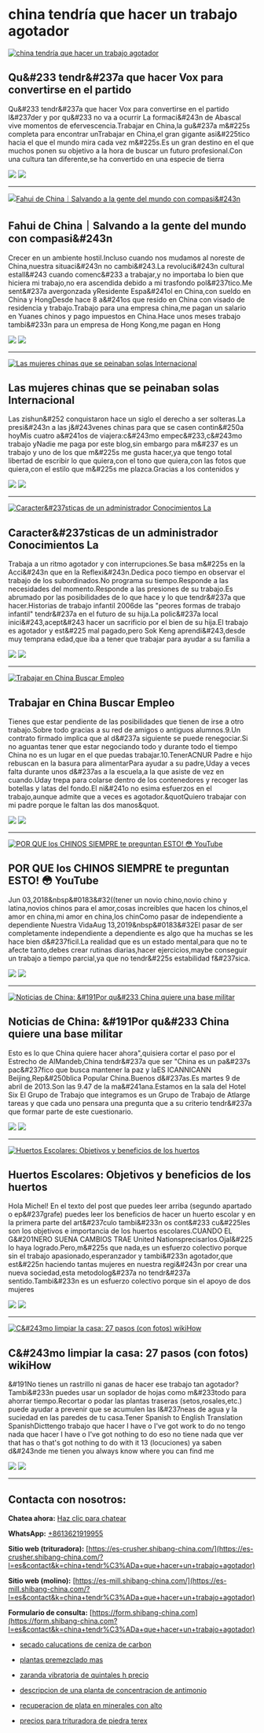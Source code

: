 # china tendría que hacer un trabajo agotador

<a href="https://swt.shibang-china.com/?l=es&img&k=china+tendr%C3%ADa+que+hacer+un+trabajo+agotador" target="_blank">![china tendría que hacer un trabajo agotador](http://static.shibang-china.com/all-800x300/797.jpg)</a>

## Qu&#233 tendr&#237a que hacer Vox para convertirse en el partido
Qu&#233 tendr&#237a que hacer Vox para convertirse en el partido l&#237der y por qu&#233 no va a ocurrir La formaci&#243n de Abascal vive momentos de efervescencia.Trabajar en China,la gu&#237a m&#225s completa para encontrar unTrabajar en China,el gran gigante asi&#225tico hacia el que el mundo mira cada vez m&#225s.Es un gran destino en el que muchos ponen su objetivo a la hora de buscar un futuro profesional.Con una cultura tan diferente,se ha convertido en una especie de tierra


<a href="https://whatsapp.shibangsoft.com/WhatsApp.php" target="_blank" title="WhatsApp">![](http://static.shibang-china.com/icon/whatsapp.png)</a> <a href="https://swt.shibang-china.com/?l=es&icon&k=china+tendr%C3%ADa+que+hacer+un+trabajo+agotador" target="_blank">![](http://static.shibang-china.com/icon/chat-es.png)</a>

---

<a href="https://swt.shibang-china.com/?l=es&img&k=china+tendr%C3%ADa+que+hacer+un+trabajo+agotador" target="_blank">![Fahui de China｜Salvando a la gente del mundo con compasi&#243n](http://static.shibang-china.com/all-800x300/176.jpg)</a>

## Fahui de China｜Salvando a la gente del mundo con compasi&#243n
Crecer en un ambiente hostil.Incluso cuando nos mudamos al noreste de China,nuestra situaci&#243n no cambi&#243.La revoluci&#243n cultural estall&#243 cuando comenc&#233 a trabajar,y no importaba lo bien que hiciera mi trabajo,no era ascendida debido a mi trasfondo pol&#237tico.Me sent&#237a avergonzada yResidente Espa&#241ol en China,con sueldo en China y HongDesde hace 8 a&#241os que resido en China con visado de residencia y trabajo.Trabajo para una empresa china,me pagan un salario en Yuanes chinos y pago impuestos en China.Hace unos meses trabajo tambi&#233n para un empresa de Hong Kong,me pagan en Hong


<a href="https://whatsapp.shibangsoft.com/WhatsApp.php" target="_blank" title="WhatsApp">![](http://static.shibang-china.com/icon/whatsapp.png)</a> <a href="https://swt.shibang-china.com/?l=es&icon&k=china+tendr%C3%ADa+que+hacer+un+trabajo+agotador" target="_blank">![](http://static.shibang-china.com/icon/chat-es.png)</a>

---

<a href="https://swt.shibang-china.com/?l=es&img&k=china+tendr%C3%ADa+que+hacer+un+trabajo+agotador" target="_blank">![Las mujeres chinas que se peinaban solas Internacional](http://static.shibang-china.com/all-800x300/951.jpg)</a>

## Las mujeres chinas que se peinaban solas Internacional
Las zishun&#252 conquistaron hace un siglo el derecho a ser solteras.La presi&#243n a las j&#243venes chinas para que se casen contin&#250a hoyMis cuatro a&#241os de viajera:c&#243mo empec&#233,c&#243mo trabajo yNadie me paga por este blog,sin embargo para m&#237 es un trabajo y uno de los que m&#225s me gusta hacer,ya que tengo total libertad de escribir lo que quiera,con el tono que quiera,con las fotos que quiera,con el estilo que m&#225s me plazca.Gracias a los contenidos y


<a href="https://whatsapp.shibangsoft.com/WhatsApp.php" target="_blank" title="WhatsApp">![](http://static.shibang-china.com/icon/whatsapp.png)</a> <a href="https://swt.shibang-china.com/?l=es&icon&k=china+tendr%C3%ADa+que+hacer+un+trabajo+agotador" target="_blank">![](http://static.shibang-china.com/icon/chat-es.png)</a>

---

<a href="https://swt.shibang-china.com/?l=es&img&k=china+tendr%C3%ADa+que+hacer+un+trabajo+agotador" target="_blank">![Caracter&#237sticas de un administrador Conocimientos La](http://static.shibang-china.com/all-800x300/835.jpg)</a>

## Caracter&#237sticas de un administrador Conocimientos La
Trabaja a un ritmo agotador y con interrupciones.Se basa m&#225s en la Acci&#243n que en la Reflexi&#243n.Dedica poco tiempo en observar el trabajo de los subordinados.No programa su tiempo.Responde a las necesidades del momento.Responde a las presiones de su trabajo.Es abrumado por las posibilidades de lo que hace y lo que tendr&#237a que hacer.Historias de trabajo infantil 2006de las "peores formas de trabajo infantil" tendr&#237a en el futuro de su hija.La polic&#237a local inici&#243,acept&#243 hacer un sacrificio por el bien de su hija.El trabajo es agotador y est&#225 mal pagado,pero Sok Keng aprendi&#243,desde muy temprana edad,que iba a tener que trabajar para ayudar a su familia a


<a href="https://whatsapp.shibangsoft.com/WhatsApp.php" target="_blank" title="WhatsApp">![](http://static.shibang-china.com/icon/whatsapp.png)</a> <a href="https://swt.shibang-china.com/?l=es&icon&k=china+tendr%C3%ADa+que+hacer+un+trabajo+agotador" target="_blank">![](http://static.shibang-china.com/icon/chat-es.png)</a>

---

<a href="https://swt.shibang-china.com/?l=es&img&k=china+tendr%C3%ADa+que+hacer+un+trabajo+agotador" target="_blank">![Trabajar en China Buscar Empleo](http://static.shibang-china.com/all-800x300/1154.jpg)</a>

## Trabajar en China Buscar Empleo
Tienes que estar pendiente de las posibilidades que tienen de irse a otro trabajo.Sobre todo gracias a su red de amigos o antiguos alumnos.9.Un contrato firmado implica que al d&#237a siguiente se puede renegociar.Si no aguantas tener que estar negociando todo y durante todo el tiempo China no es un lugar en el que puedas trabajar.10.TenerACNUR Padre e hijo rebuscan en la basura para alimentarPara ayudar a su padre,Uday a veces falta durante unos d&#237as a la escuela,a la que asiste de vez en cuando.Uday trepa para colarse dentro de los contenedores y recoger las botellas y latas del fondo.El ni&#241o no esima esfuerzos en el trabajo,aunque admite que a veces es agotador.&quotQuiero trabajar con mi padre porque le faltan las dos manos&quot.


<a href="https://whatsapp.shibangsoft.com/WhatsApp.php" target="_blank" title="WhatsApp">![](http://static.shibang-china.com/icon/whatsapp.png)</a> <a href="https://swt.shibang-china.com/?l=es&icon&k=china+tendr%C3%ADa+que+hacer+un+trabajo+agotador" target="_blank">![](http://static.shibang-china.com/icon/chat-es.png)</a>

---

<a href="https://swt.shibang-china.com/?l=es&img&k=china+tendr%C3%ADa+que+hacer+un+trabajo+agotador" target="_blank">![POR QUE los CHINOS SIEMPRE te preguntan ESTO! 😳 YouTube](http://static.shibang-china.com/all-800x300/1502.jpg)</a>

## POR QUE los CHINOS SIEMPRE te preguntan ESTO! 😳 YouTube
Jun 03,2018&nbsp&#0183&#32((tener un novio chino,novio chino y latina,novios chinos para el amor,cosas increibles que hacen los chinos,el amor en china,mi amor en china,los chinComo pasar de independiente a dependiente Nuestra VidaAug 13,2019&nbsp&#0183&#32El pasar de ser completamente independiente a dependiente es algo que ha muchas se les hace bien d&#237ficil.La realidad que es un estado mental,para que no te afecte tanto,debes crear rutinas diarias,hacer ejercicios,maybe conseguir un trabajo a tiempo parcial,ya que no tendr&#225s estabilidad f&#237sica.


<a href="https://whatsapp.shibangsoft.com/WhatsApp.php" target="_blank" title="WhatsApp">![](http://static.shibang-china.com/icon/whatsapp.png)</a> <a href="https://swt.shibang-china.com/?l=es&icon&k=china+tendr%C3%ADa+que+hacer+un+trabajo+agotador" target="_blank">![](http://static.shibang-china.com/icon/chat-es.png)</a>

---

<a href="https://swt.shibang-china.com/?l=es&img&k=china+tendr%C3%ADa+que+hacer+un+trabajo+agotador" target="_blank">![Noticias de China: &#191Por qu&#233 China quiere una base militar](http://static.shibang-china.com/all-800x300/109.jpg)</a>

## Noticias de China: &#191Por qu&#233 China quiere una base militar
Esto es lo que China quiere hacer ahora",quisiera cortar el paso por el Estrecho de AlMandeb,China tendr&#237a que ser "China es un pa&#237s pac&#237fico que busca mantener la paz y laES ICANNICANN Beijing,Rep&#250blica Popular China.Buenos d&#237as.Es martes 9 de abril de 2013.Son las 9.47 de la ma&#241ana.Estamos en la sala del Hotel Six El Grupo de Trabajo que integramos es un Grupo de Trabajo de Atlarge tareas y que cada uno pensara una pregunta que a su criterio tendr&#237a que formar parte de este cuestionario.


<a href="https://whatsapp.shibangsoft.com/WhatsApp.php" target="_blank" title="WhatsApp">![](http://static.shibang-china.com/icon/whatsapp.png)</a> <a href="https://swt.shibang-china.com/?l=es&icon&k=china+tendr%C3%ADa+que+hacer+un+trabajo+agotador" target="_blank">![](http://static.shibang-china.com/icon/chat-es.png)</a>

---

<a href="https://swt.shibang-china.com/?l=es&img&k=china+tendr%C3%ADa+que+hacer+un+trabajo+agotador" target="_blank">![Huertos Escolares: Objetivos y beneficios de los huertos](http://static.shibang-china.com/all-800x300/46.jpg)</a>

## Huertos Escolares: Objetivos y beneficios de los huertos
Hola Michel! En el texto del post que puedes leer arriba (segundo apartado o ep&#237grafe) puedes leer los beneficios de hacer un huerto escolar y en la primera parte del art&#237culo tambi&#233n os cont&#233 cu&#225les son los objetivos e importancia de los huertos escolares.CUANDO EL G&#201NERO SUENA CAMBIOS TRAE United Nationsprecisarlos.Ojal&#225 lo haya logrado.Pero,m&#225s que nada,es un esfuerzo colectivo porque sin el trabajo apasionado,esperanzador y tambi&#233n agotador,que est&#225n haciendo tantas mujeres en nuestra regi&#243n por crear una nueva sociedad,esta metodolog&#237a no tendr&#237a sentido.Tambi&#233n es un esfuerzo colectivo porque sin el apoyo de dos mujeres


<a href="https://whatsapp.shibangsoft.com/WhatsApp.php" target="_blank" title="WhatsApp">![](http://static.shibang-china.com/icon/whatsapp.png)</a> <a href="https://swt.shibang-china.com/?l=es&icon&k=china+tendr%C3%ADa+que+hacer+un+trabajo+agotador" target="_blank">![](http://static.shibang-china.com/icon/chat-es.png)</a>

---

<a href="https://swt.shibang-china.com/?l=es&img&k=china+tendr%C3%ADa+que+hacer+un+trabajo+agotador" target="_blank">![C&#243mo limpiar la casa: 27 pasos (con fotos) wikiHow](http://static.shibang-china.com/all-800x300/1046.jpg)</a>

## C&#243mo limpiar la casa: 27 pasos (con fotos) wikiHow
&#191No tienes un rastrillo ni ganas de hacer ese trabajo tan agotador? Tambi&#233n puedes usar un soplador de hojas como m&#233todo para ahorrar tiempo.Recortar o podar las plantas traseras (setos,rosales,etc.) puede ayudar a prevenir que se acumulen las l&#237neas de agua y la suciedad en las paredes de tu casa.Tener Spanish to English Translation SpanishDicttengo trabajo que hacer I have o I've got work to do no tengo nada que hacer I have o I've got nothing to do eso no tiene nada que ver that has o that's got nothing to do with it 13 (locuciones) ya saben d&#243nde me tienen you always know where you can find me


<a href="https://whatsapp.shibangsoft.com/WhatsApp.php" target="_blank" title="WhatsApp">![](http://static.shibang-china.com/icon/whatsapp.png)</a> <a href="https://swt.shibang-china.com/?l=es&icon&k=china+tendr%C3%ADa+que+hacer+un+trabajo+agotador" target="_blank">![](http://static.shibang-china.com/icon/chat-es.png)</a>

---
## Contacta con nosotros:

**Chatea ahora:** [Haz clic para chatear](https://swt.shibang-china.com?l=es&contact&k=china+tendr%C3%ADa+que+hacer+un+trabajo+agotador)

**WhatsApp:**  [+8613621919955](https://whatsapp.shibangsoft.com/WhatsApp.php)

**Sitio web (trituradora):** [https://es-crusher.shibang-china.com/](https://es-crusher.shibang-china.com/?l=es&contact&k=china+tendr%C3%ADa+que+hacer+un+trabajo+agotador)

**Sitio web (molino):** [https://es-mill.shibang-china.com/](https://es-mill.shibang-china.com/?l=es&contact&k=china+tendr%C3%ADa+que+hacer+un+trabajo+agotador)

**Formulario de consulta:** [https://form.shibang-china.com](https://form.shibang-china.com?l=es&contact&k=china+tendr%C3%ADa+que+hacer+un+trabajo+agotador)

* [secado calucations de ceniza de carbon](../71/secado%20calucations%20de%20ceniza%20de%20carbon.md)

* [plantas premezclado mas](../72/plantas%20premezclado%20mas.md)

* [zaranda vibratoria de quintales h precio](../72/zaranda%20vibratoria%20de%20quintales%20h%20precio.md)

* [descripcion de una planta de concentracion de antimonio](../74/descripcion%20de%20una%20planta%20de%20concentracion%20de%20antimonio.md)

* [recuperacion de plata en minerales con alto](../77/recuperacion%20de%20plata%20en%20minerales%20con%20alto.md)

* [precios para trituradora de piedra terex](../74/precios%20para%20trituradora%20de%20piedra%20terex.md)